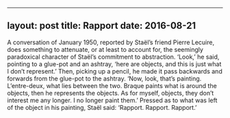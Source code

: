 
---
layout: post
title:  Rapport
date: 2016-08-21
---



A conversation of January 1950, reported by Staël’s friend Pierre Lecuire, does something to attenuate, or at least to account for, the seemingly paradoxical character of Staël’s commitment to abstraction. ‘Look,’ he said, pointing to a glue-pot and an ashtray, ‘here are objects, and this is just what I don’t represent.’ Then, picking up a pencil, he made it pass backwards and forwards from the glue-pot to the ashtray. ‘Now, look, that’s painting. L’entre-deux, what lies between the two. Braque paints what is around the objects, then he represents the objects. As for myself, objects, they don’t interest me any longer. I no longer paint them.’ Pressed as to what was left of the object in his painting, Staël said: ‘Rapport. Rapport. Rapport.’ 
